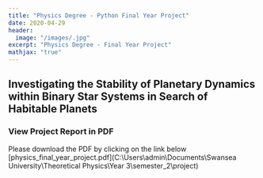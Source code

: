 ```yaml
---
title: "Physics Degree - Python Final Year Project"
date: 2020-04-29
header:
  image: "/images/.jpg"
excerpt: "Physics Degree - Final Year Project"
mathjax: "true"
---
```



## Investigating the Stability of Planetary Dynamics within Binary Star Systems in Search of Habitable Planets

### View Project Report in PDF
Please download the PDF by clicking on the link below
[physics_final_year_project.pdf](C:\Users\admin\Documents\Swansea University\Theoretical Physics\Year 3\semester_2\project)
